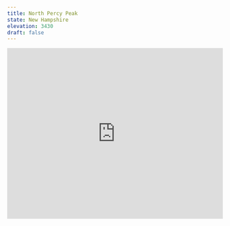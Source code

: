 ```yaml
---
title: North Percy Peak 
state: New Hampshire
elevation: 3430 
draft: false
---
```

<iframe class="alltrails" src="https://www.alltrails.com/widget/trail/us/new-hampshire/north-percy-trail?u=i&sh=q5vqbr" width="100%" height="400" frameborder="0" scrolling="no" marginheight="0" marginwidth="0" title="AllTrails: Trail Guides and Maps for Hiking, Camping, and Running"></iframe>
